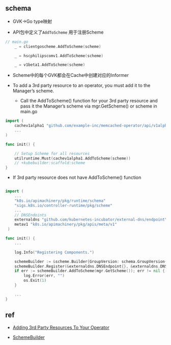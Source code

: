## schema
+ GVK->Go type映射

+ API包中定义了`AddToScheme` 用于注册Scheme
```go
// main.go
	_ = clientgoscheme.AddToScheme(scheme)

	_ = hscphilipscomv1.AddToScheme(scheme)

	_ = v1beta1.AddToScheme(scheme)
```
+ Scheme中的每个GVK都会在Cache中创建对应的Informer

+ To add a 3rd party resource to an operator, you must add it to the Manager’s scheme.
	+ Call the AddToScheme() function for your 3rd party resource and pass it the Manager’s scheme via mgr.GetScheme() or scheme in main.go
```go
import (
    cachev1alpha1 "github.com/example-inc/memcached-operator/api/v1alpha1
    ...
)

func init() {

    // Setup Scheme for all resources
    utilruntime.Must(cachev1alpha1.AddToScheme(scheme))
    // +kubebuilder:scaffold:scheme
}
```

+  If 3rd party resource does not have AddToScheme() function
```go

import (
    ...
    "k8s.io/apimachinery/pkg/runtime/schema"
    "sigs.k8s.io/controller-runtime/pkg/scheme"
    ...
    // DNSEndoints
    externaldns "github.com/kubernetes-incubator/external-dns/endpoint"
    metav1 "k8s.io/apimachinery/pkg/apis/meta/v1"
 )

func init() {
    ...

    log.Info("Registering Components.")

    schemeBuilder := &scheme.Builder{GroupVersion: schema.GroupVersion{Group: "externaldns.k8s.io", Version: "v1alpha1"}}
    schemeBuilder.Register(&externaldns.DNSEndpoint{}, &externaldns.DNSEndpointList{})
    if err := schemeBuilder.AddToScheme(mgr.GetScheme()); err != nil {
        log.Error(err, "")
        os.Exit(1)
    }

    ...
}
```


## ref

+ [Adding 3rd Party Resources To Your Operator](https://sdk.operatorframework.io/docs/building-operators/golang/advanced-topics/)

+ [SchemeBuilder](https://godoc.org/sigs.k8s.io/controller-runtime/pkg/scheme#Builder)